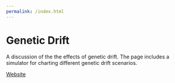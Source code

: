 ```yaml
---
permalink: /index.html
---
```

# Genetic Drift
A discussion of the the effects of genetic drift. The page includes a simulator for charting different genetic drift scenarios.

[Website](https://chrisnajman.github.io/genetic-drift/)

